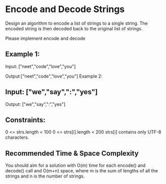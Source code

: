 # Encode and Decode Strings
Design an algorithm to encode a list of strings to a single string. The encoded string is then decoded back to the original list of strings.

Please implement encode and decode

## Example 1:

Input: ["neet","code","love","you"]

Output:["neet","code","love","you"]
Example 2:

## Input: ["we","say",":","yes"]

Output: ["we","say",":","yes"]

## Constraints:

0 <= strs.length < 100
0 <= strs[i].length < 200
strs[i] contains only UTF-8 characters.


## Recommended Time & Space Complexity
You should aim for a solution with O(m) time for each encode() and decode() call and O(m+n) space, where m is the sum of lengths of all the strings and n is the number of strings.